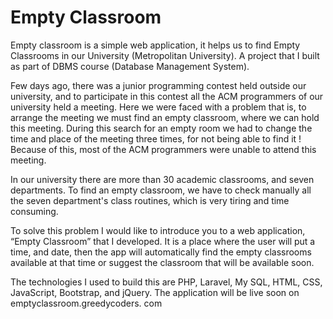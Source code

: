 # Empty Classroom
 Empty classroom is a simple web application, it helps us to find Empty Classrooms in our University (Metropolitan University). A  project that I built as part of DBMS course (Database Management System).
 
 Few days ago, there was a junior programming contest held outside our university, and to participate in this contest all the ACM programmers of our university held a meeting. Here we were faced with a problem that is, to arrange the meeting we must find an empty classroom, where we can hold this meeting. During this search for an empty room we had to change the time and place of the meeting three times, for not being able to find it ! Because of this, most of the ACM programmers were unable to attend this meeting.

In our university there are more than 30 academic classrooms, and seven departments. To find an empty classroom, we have to check manually all the seven department's class routines, which is very tiring and time consuming.

To solve this problem I would like to introduce you to a web application, “Empty Classroom” that I developed. It is a place where the user will put a time, and date, then the app will automatically find the empty classrooms available at that time or suggest the classroom that will be available soon.

The technologies I used to build this are PHP, Laravel, My SQL, HTML, CSS, JavaScript, Bootstrap, and jQuery. The application  will be live soon on emptyclassroom.greedycoders. com
